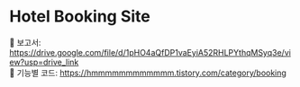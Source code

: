 # Hotel Booking Site <br />

📓 보고서: https://drive.google.com/file/d/1pHO4aQfDP1vaEyiA52RHLPYthqMSyq3e/view?usp=drive_link <br />
📓 기능별 코드: https://hmmmmmmmmmmmm.tistory.com/category/booking
